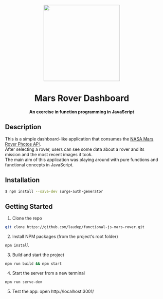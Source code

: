 <p align="center">
  <img height="250" src="https://mars.nasa.gov/layout/mer/images/mars-exploration-rover.png">
</p>
<h1 align="center"> Mars Rover Dashboard </h1>
<p align="center">
  <b>An exercise in function programming in JavaScript</b>
</p>

## Description
This is a simple dashboard-like application that consumes the [NASA Mars Rover Photos API](https://api.nasa.gov/).  
After selecting a rover, users can see some data about a rover and its mission and the most recent images it took.  
The main aim of this application was playing around with pure functions and functional concepts in JavaScript.

## Installation
``` bash
$ npm install --save-dev surge-auth-generator
```

## Getting Started

1. Clone the repo
```bash
git clone https://github.com/laudep/functional-js-mars-rover.git
```
2. Install NPM packages (from the project's root folder)
```bash
npm install
```
3. Build and start the project
```bash
npm run build && npm start
```
4. Start the server from a new terminal
```bash
npm run serve-dev
```
5. Test the app: open http://localhost:3001/
